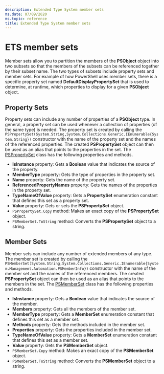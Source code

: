 ```yaml
---
description: Extended Type System member sets
ms.date: 07/09/2020
ms.topic: reference
title: Extended Type System member sets
---
```

# ETS member sets

Member sets allow you to partition the members of the **PSObject** object into two subsets so that
the members of the subsets can be referenced together by their subset name. The two types of subsets
include property sets and member sets. For example of how PowerShell uses member sets, there is a
specific property set named **DefaultDisplayPropertySet** that is used to determine, at runtime,
which properties to display for a given **PSObject** object.

## Property Sets

Property sets can include any number of properties of a **PSObject** type. In general, a property
set can be used whenever a collection of properties (of the same type) is needed. The property set
is created by calling the
`PSPropertySet(System.String,System.Collections.Generic.IEnumerable{System.String})` constructor
with the name of the property set and the names of the referenced properties. The created
**PSPropertySet** object can then be used as an alias that points to the properties in the set. The
[PSPropertySet](/dotnet/api/system.management.automation.pspropertyset) class has the following
properties and methods.

- **IsInstance** property: Gets a **Boolean** value that indicates the source of the property.
- **MemberType** property: Gets the type of properties in the property set.
- **Name** property: Gets the name of the property set.
- **ReferencedPropertyNames** property: Gets the names of the properties in the property set.
- **TypeNameOfValue** property: Gets a **PropertySet** enumeration constant that defines this set as
  a property set.
- **Value** property: Gets or sets the **PSPropertySet** object.
- `PSPropertySet.Copy` method: Makes an exact copy of the **PSPropertySet** object.
- `PSMemberSet.ToString` method: Converts the **PSPropertySet** object to a string.

## Member Sets

Member sets can include any number of extended members of any type. The member set is created by
calling the
`PSMemberSet(System.String,System.Collections.Generic.IEnumerable{System.Management.Automation.PSMemberInfo})`
constructor with the name of the member set and the names of the referenced members. The created
**PSPropertySet** object can then be used as an alias that points to the members in the set. The
[PSMemberSet](/dotnet/api/system.management.automation.psmemberset) class has the following
properties and methods.

- **IsInstance** property: Gets a **Boolean** value that indicates the source of the member.
- **Members** property: Gets all the members of the member set.
- **MemberType** property: Gets a **MemberSet** enumeration constant that defines this set as a
  member set.
- **Methods** property: Gets the methods included in the member set.
- **Properties** property: Gets the properties included in the member set.
- **TypeNameOfValue** property: Gets a **MemberSet** enumeration constant that defines this set as a
  member set.
- **Value** property: Gets the **PSMemberSet** object.
- `PSMemberSet.Copy` method: Makes an exact copy of the **PSMemberSet** object.
- `PSMemberSet.ToString` method: Converts the **PSMemberSet** object to a string.
